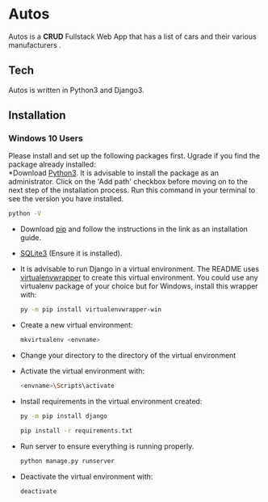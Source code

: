 # Autos

Autos is a __CRUD__ Fullstack Web App that has a list of cars and their various manufacturers .

## Tech

Autos is written in Python3 and Django3.  
  
## Installation  
  
### Windows 10 Users

Please install and set up the following packages first. Ugrade if you find the package already installed:  
*Download [Python3](https://www.python.org/downloads/). It is advisable to install the package as an administrator. Click on the 'Add path' checkbox before moving on to the next step of the installation process. Run this command in your terminal to see the version you have installed.

  ```sh
  python -V
  ```  

* Download [pip](https://pip.pypa.io/en/latest/installing) and follow the instructions in the link as an installation guide.  
* [SQLite3](https://sqlitebrowser.org/) (Ensure it is installed).
* It is advisable to run Django in a virtual environment. The README uses [virtualenvwrapper](https://virtualenvwrapper.readthedocs.io/en/latest/install.html#basic-installation) to create this virtual environment. You could use any virtualenv package of your choice but for Windows, install this wrapper with:

  ```sh
  py -m pip install virtualenvwrapper-win 
  ```
  
* Create a new virtual environment:

  ```sh
  mkvirtualenv <envname>
  ```

* Change your directory to the directory of the virtual environment

* Activate the virtual environment with:

  ```sh
  <envname>\Scripts\activate
  ```

* Install requirements in the virtual environment created:

  ```sh
  py -m pip install django 
  ```

  ```sh
  pip install -r requirements.txt
  ```

* Run server to ensure everything is running properly.

  ```sh
  python manage.py runserver
  ```

* Deactivate the virtual environment with:

  ```sh
  deactivate
  ```

